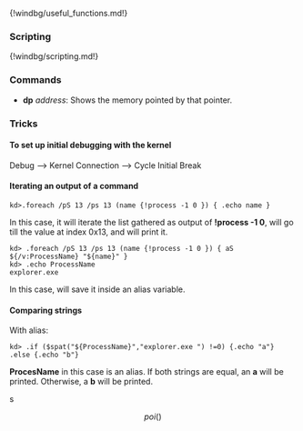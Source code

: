 {!windbg/useful_functions.md!}

### Scripting
{!windbg/scripting.md!}


### Commands
* **dp** _address_: Shows the memory pointed by that pointer.


### Tricks

#### To set up initial debugging with the kernel

Debug --> Kernel Connection --> Cycle Initial Break


#### Iterating an output of a command
```
kd>.foreach /pS 13 /ps 13 (name {!process -1 0 }) { .echo name }
```
In this case, it will iterate the list gathered as output of **!process -1 0**, will go till the value at index 0x13, and will print it. 

```
kd> .foreach /pS 13 /ps 13 (name {!process -1 0 }) { aS ${/v:ProcessName} "${name}" }
kd> .echo ProcessName
explorer.exe
```
In this case, will save it inside an alias variable. 




#### Comparing strings 

With alias:
```
kd> .if ($spat("${ProcessName}","explorer.exe ") !=0) {.echo "a"} .else {.echo "b"}
```
**ProcesName** in this case is an alias. If both strings are equal, an **a** will be printed. Otherwise, a **b** will be printed. 

s

$$poi()$$